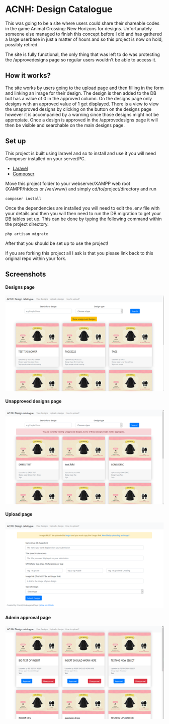 # ACNH: Design Catalogue
This was going to be a site where users could share their shareable codes in the game Animal Crossing: New Horizons for designs. Unfortunately someone else managed to finish this concept before I did and has gathered a large userbase in just a matter of hours and so this project is now on hold, possibly retired.

The site is fully functional, the only thing that was left to do was protecting the /approvedesigns page so regular users wouldn't be able to access it.

## How it works?
The site works by users going to the upload page and then filling in the form and linking an image for their design. The design is then added to the DB but has a value of 0 in the approved column. On the designs page only designs with an approved value of 1 get displayed. There is a view to view the unapproved designs by clicking on the button on the designs page however it is accompanied by a warning since those designs might not be appropiate. Once a design is approved in the /approvedesigns page it will then be visible and searchable on the main designs page.

## Set up
This project is built using laravel and so to install and use it you will need Composer installed on your server/PC.
* [Laravel](https://laravel.com/) 
* [Composer](https://getcomposer.org/) 

Move this project folder to your webserver/XAMPP web root (XAMPP/htdocs or /var/www) and simply cd/to/project/directory and run 

```
composer install
```

Once the dependencies are installed you will need to edit the .env file with your details and then you will then need to run the DB migration to get your DB tables set up. This can be done by typing the following command within the project directory.

```
php artisan migrate
```

After that you should be set up to use the project!

If you are forking this project all I ask is that you please link back to this original repo within your fork.

## Screenshots

#### Designs page 

![](READMEIMAGES/designs.jpg)

#### Unapproved designs page 

![](READMEIMAGES/unapproved.jpg)

#### Upload page

![](READMEIMAGES/upload.jpg)

#### Admin approval page

![](READMEIMAGES/adminApprove.jpg)